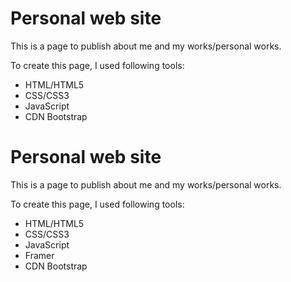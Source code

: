 # Personal web site

This is a page to publish about me and my works/personal works.

To create this page, I used following tools:

- HTML/HTML5
- CSS/CSS3
- JavaScript
- CDN Bootstrap
# Personal web site

This is a page to publish about me and my works/personal works.

To create this page, I used following tools:

- HTML/HTML5
- CSS/CSS3
- JavaScript
- Framer
- CDN Bootstrap